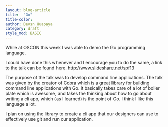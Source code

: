 ```yaml
---
layout: blog-article
title:  "Go"
title-color:
author: Devsn Huapaya
category: draft
style_mod: BASIC
---
```


While at OSCON this week I was able to demo the Go programming language.

I could have done this whenever and I encourage you to do the same, a link to the
talk can be found here. http://www.slideshare.net/spf13

The purpose of the talk was to develop command line applications. The talk was
given by the creator of [Cobra](https://github.com/spf13/cobra) which is a great
library for building command line applications with Go. It basically takes care
of a lot of boiler plate which is awesome, and takes the thinking about how to
go about writing a cli app, which (as I learned) is the point of Go. I think
I like this language a lot.

I plan on using the library to create a cli app that our designers can use to
effectively use git and run our application.

